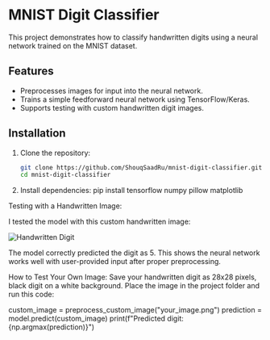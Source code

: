 # MNIST Digit Classifier

This project demonstrates how to classify handwritten digits using a neural network trained on the MNIST dataset.

## Features
- Preprocesses images for input into the neural network.
- Trains a simple feedforward neural network using TensorFlow/Keras.
- Supports testing with custom handwritten digit images.

## Installation
1. Clone the repository:
   ```bash
   git clone https://github.com/ShouqSaadRu/mnist-digit-classifier.git
   cd mnist-digit-classifier


2. Install dependencies:
   pip install tensorflow numpy pillow matplotlib



Testing with a Handwritten Image:

I tested the model with this custom handwritten image:

![Handwritten Digit](555.png)

The model correctly predicted the digit as 5. This shows the neural network works well with user-provided input after proper preprocessing.

How to Test Your Own Image:
Save your handwritten digit as 28x28 pixels, black digit on a white background.
Place the image in the project folder and run this code:

custom_image = preprocess_custom_image("your_image.png")
prediction = model.predict(custom_image)
print(f"Predicted digit: {np.argmax(prediction)}")

